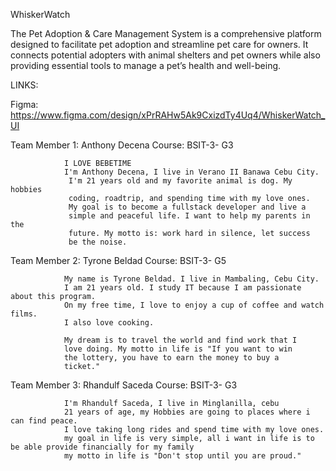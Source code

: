 

WhiskerWatch

The Pet Adoption & Care Management System is a comprehensive platform designed to facilitate pet adoption and streamline pet care for owners. It connects potential adopters with animal shelters and pet owners while also providing essential tools to manage a pet’s health and well-being.




LINKS:

Figma: https://www.figma.com/design/xPrRAHw5Ak9CxizdTy4Uq4/WhiskerWatch_UI




 Team Member 1: Anthony Decena
 Course:        BSIT-3- G3
       
                I LOVE BEBETIME
                I'm Anthony Decena, I live in Verano II Banawa Cebu City. 
                 I'm 21 years old and my favorite animal is dog. My hobbies 
                 coding, roadtrip, and spending time with my love ones. 
                 My goal is to become a fullstack developer and live a
                 simple and peaceful life. I want to help my parents in the 
                 future. My motto is: work hard in silence, let success 
                 be the noise.
                 
  Team Member 2: Tyrone Beldad
  Course:        BSIT-3- G5
       
                My name is Tyrone Beldad. I live in Mambaling, Cebu City.
                I am 21 years old. I study IT because I am passionate about this program.
                On my free time, I love to enjoy a cup of coffee and watch films.
                I also love cooking.

                My dream is to travel the world and find work that I 
                love doing. My motto in life is "If you want to win
                the lottery, you have to earn the money to buy a 
                ticket."
                
  Team Member 3: Rhandulf Saceda
  Course:        BSIT-3- G3
                            
                I'm Rhandulf Saceda, I live in Minglanilla, cebu 
                21 years of age, my Hobbies are going to places where i can find peace.
                I love taking long rides and spend time with my love ones.
                my goal in life is very simple, all i want in life is to be able provide financially for my family
                my motto in life is "Don't stop until you are proud."
